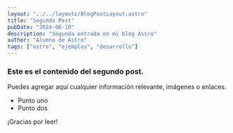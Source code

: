 ```yaml
---
layout: "../../layouts/BlogPostLayout.astro"
title: "Segundo Post"
pubDate: "2024-06-10"
description: "Segunda entrada en mi blog Astro"
author: "Alumno de Astro"
tags: ["astro", "ejemplos", "desarrollo"]
---
```


### Este es el contenido del segundo post.

Puedes agregar aquí cualquier información relevante, imágenes o enlaces.

- Punto uno
- Punto dos

¡Gracias por leer!
